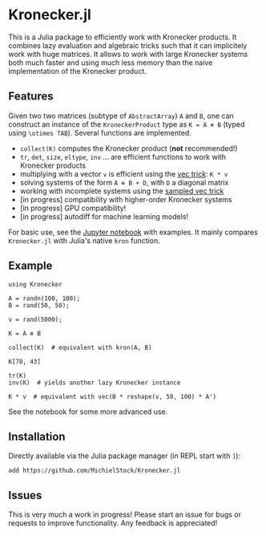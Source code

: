 # Kronecker.jl

This is a Julia package to efficiently work with Kronecker products. It combines lazy evaluation and algebraic tricks such that it can implicitely work with huge matrices. It allows to work with large Kronecker systems both much faster and using much less memory than the naive implementation of the Kronecker product.

## Features

Given two two matrices (subtype of `AbstractArray`) `A` and `B`, one can construct an instance of the `KroneckerProduct` type as `K = A ⊗ B` (typed using `\otimes TAB`). Several functions are implemented.

- `collect(K)` computes the Kronecker product (**not** recommended!)
- `tr`, `det`, `size`, `eltype`, `inv` ... are efficient functions to work with Kronecker products
- multiplying with a vector `v` is efficient using the [vec trick](https://en.wikipedia.org/wiki/Kronecker_product#Matrix_equations): `K * v`
- solving systems of the form `A ⊗ B + D`, with `D` a diagonal matrix
- working with incomplete systems using the [sampled vec trick](https://arxiv.org/pdf/1601.01507.pdf)
- [in progress] compatibility with higher-order Kronecker systems
- [in progress] GPU compatibility!
- [in progress] autodiff for machine learning models!

For basic use, see the [Jupyter notebook](notebooks/ImputationConvergence.ipynb) with examples. It mainly compares `Kronecker.jl` with Julia's native `kron` function.

## Example

```julialang
using Kronecker

A = randn(100, 100);
B = rand(50, 50);

v = rand(5000);

K = A ⊗ B

collect(K)  # equivalent with kron(A, B)

K[78, 43]

tr(K)
inv(K)  # yields another lazy Kronecker instance

K * v  # equivalent with vec(B * reshape(v, 50, 100) * A')
```

See the notebook for some more advanced use.

## Installation

Directly available via the Julia package manager (in REPL start with `]`):

```julialang
add https://github.com/MichielStock/Kronecker.jl
```

## Issues

This is very much a work in progress! Please start an issue for bugs or requests to improve functionality. Any feedback is appreciated!
